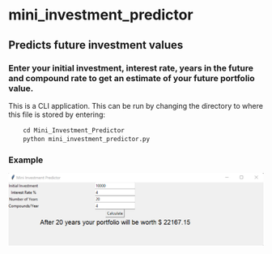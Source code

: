 # mini_investment_predictor
## Predicts future investment values

### Enter your initial investment, interest rate, years in the future and compound rate to get an estimate of your future portfolio value.

This is a CLI application. This can be run by changing the directory to where this file is stored by entering:

```python
    cd Mini_Investment_Predictor
    python mini_investment_predictor.py
```

### Example

![proof](Proof.PNG)

